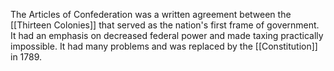 The Articles of Confederation was a written agreement between the [[Thirteen Colonies]] that served as the nation's first frame of government. It had an emphasis on decreased federal power and made taxing practically impossible. It had many problems and was replaced by the [[Constitution]] in 1789.